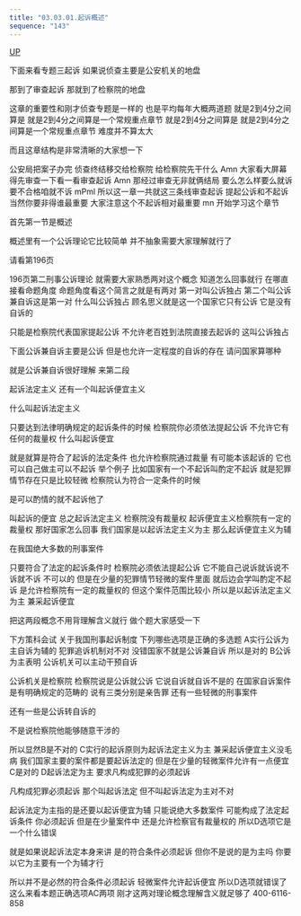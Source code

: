 ```yaml
---
title: "03.03.01.起诉概述"
sequence: "143"
---
```


[UP](/law/criminal-procedure-law-index.html)

下面来看专题三起诉
如果说侦查主要是公安机关的地盘

那到了审查起诉
那就到了检察院的地盘

这章的重要性和刚才侦查专题是一样的
也是平均每年大概两道题
就是2到4分之间算是
就是2到4分之间算是一个常规重点章节
就是2到4分之间算是
就是2到4分之间算是一个常规重点章节
难度并不算太大

而且这章结构是非常清晰的大家想一下

公安局把案子办完
侦查终结移交给检察院
给检察院先干什么
Amn
大家看大屏幕
得先审查一下看一看审查起诉
Amn
那经过审查无非就俩结局
要么怎么样要么就诉
要不合格咱就不诉
mPml
所以这一章一共就这三条线审查起诉
提起公诉和不起诉
当然你要非得谁最重要
大家注意这个不起诉相对最重要
mn
开始学习这个章节

首先第一节是概述

概述里有一个公诉理论它比较简单
并不抽象需要大家理解就行了

请看第196页

196页第二刑事公诉理论
就需要大家熟悉两对这个概念
知道怎么回事就行
在哪直接看命题角度
命题角度看这个简言之就是有两对
第一对叫公诉独占
第二个叫公诉兼自诉这是第一对
什么叫公诉独占
顾名思义就是这一个国家它只有公诉
它是没有自诉的

只能是检察院代表国家提起公诉
不允许老百姓到法院直接去起诉的
这叫公诉独占

下面公诉兼自诉主要是公诉
但是也允许一定程度的自诉的存在
请问国家算哪种

就是公诉兼自诉很好理解
来第二段

起诉法定主义
还有一个叫起诉便宜主义

什么叫起诉法定主义

只要达到法律明确规定的起诉条件的时候
检察院你必须依法提起公诉
不允许它有任何的裁量权
什么叫起诉便宜

就是就算是符合了起诉的法定条件
也允许检察院通过裁量
有可能本该起诉的
它也可以自己做主可以不起诉
举个例子
比如国家有一个不起诉叫酌定不起诉
就是犯罪情节存在只是比较轻微
检察院认为符合一定条件的时候

是可以酌情的就不起诉他了

叫起诉的便宜
总之起诉法定主义
检察院没有裁量权
起诉便宜主义检察院有一定的裁量权
那好国家怎么回事
我们国家是以起诉法定主义为主
那么起诉便宜主义为辅

在我国绝大多数的刑事案件

只要符合了法定的起诉条件时
检察院必须依法提起公诉
它不能自己说诉就诉说不诉就不诉
不可以的
但是在少量的犯罪情节轻微的案件里面
就后边会学叫酌定不起诉
是允许检察院有一定的裁量权的
但这个案件范围比较小
所以是以起诉法定主义为主
兼采起诉便宜

把这两段概念不用背理解含义就行
做个题大家感受一下

下方策科会试
关于我国刑事起诉制度
下列哪些选项是正确的多选题
A实行公诉为主自诉为辅的
犯罪追诉机制对不对
没错国家不就是公诉兼自诉
所以是对的
B公诉为主表明
公诉机关可以主动干预自诉

公诉机关是检察院
检察院说是公诉就公诉
它说自诉就自诉不是的
在国家自诉案件
是有明确规定的范畴的
说有三类分别是亲告罪
还有一些轻微的刑事案件

还有一些是公诉转自诉的

不是说检察院他能够随意干涉的

所以显然B是不对的
C实行的起诉原则为起诉法定主义为主
兼采起诉便宜主义没毛病
我们国家主要的案件都是要起诉法定的
但是在少量的轻微案件允许有一点便宜
C是对的
D起诉法定为主
要求凡构成犯罪的必须起诉

凡构成犯罪必须起诉
那个叫起诉法定
但不叫起诉法定为主对不对

起诉法定为主指的是还要以起诉便宜为辅
只能说绝大多数案件
可能构成了法定起诉条件
你必须起诉
但是在少量案件中
还是允许检察官有裁量权的
所以D选项它是一个什么错误

就是如果说起诉法定本身来讲
是的符合条件必须起诉
但你不是说的是为主吗
你要以它为主要有一个为辅才行

所以并不是必然的符合条件必须起诉
轻微案件允许起诉便宜
所以D选项就错误了
这么来看本题正确选项AC两项
刚才这两对理论概念理解含义就足够了
400-6116-858
